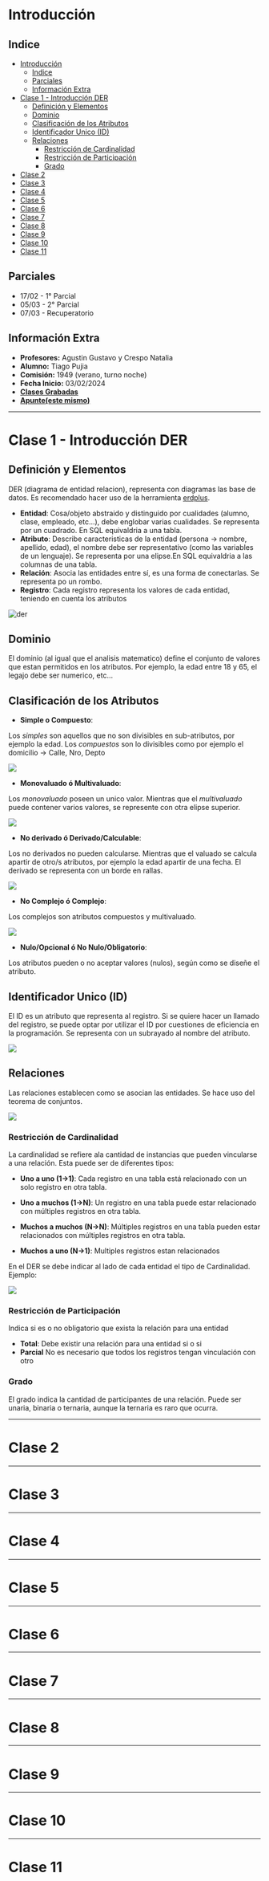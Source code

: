 # Introducción

## Indice

- [Introducción](#introducción)
  - [Indice](#indice)
  - [Parciales](#parciales)
  - [Información Extra](#información-extra)
- [Clase 1 - Introducción DER](#clase-1---introducción-der)
  - [Definición y Elementos](#definición-y-elementos)
  - [Dominio](#dominio)
  - [Clasificación de los Atributos](#clasificación-de-los-atributos)
  - [Identificador Unico (ID)](#identificador-unico-id)
  - [Relaciones](#relaciones)
    - [Restricción de Cardinalidad](#restricción-de-cardinalidad)
    - [Restricción de Participación](#restricción-de-participación)
    - [Grado](#grado)
- [Clase 2](#clase-2)
- [Clase 3](#clase-3)
- [Clase 4](#clase-4)
- [Clase 5](#clase-5)
- [Clase 6](#clase-6)
- [Clase 7](#clase-7)
- [Clase 8](#clase-8)
- [Clase 9](#clase-9)
- [Clase 10](#clase-10)
- [Clase 11](#clase-11)

## Parciales

- 17/02 - 1° Parcial
- 05/03 - 2° Parcial
- 07/03 - Recuperatorio

## Información Extra

- **Profesores:** Agustin Gustavo y Crespo Natalia
- **Alumno:** Tiago Pujia
- **Comisión:** 1949 (verano, turno noche)
- **Fecha Inicio:** 03/02/2024
- **[Clases Grabadas](https://youtube.com/playlist?list=PLENvh_JZMnA7iPKJ3eZ-CZTfpCzVHT_yO&si=hLSYSkpMDpC3XZmM)**
- **[Apunte(este mismo)](https://github.com/Tiago-Pujia/Base-De-Datos)**

---

# Clase 1 - Introducción DER

## Definición y Elementos

DER (diagrama de entidad relacion), representa con diagramas las base de datos. Es recomendado hacer uso de la herramienta [erdplus](erdplus.com).

- **Entidad**: Cosa/objeto abstraido y distinguido por cualidades (alumno, clase, empleado, etc...), debe englobar varias cualidades. Se representa por un cuadrado. En SQL equivaldria a una tabla.
- **Atributo**: Describe caracteristicas de la entidad (persona -> nombre, apellido, edad), el nombre debe ser representativo (como las variables de un lenguaje). Se representa por una elipse.En SQL equivaldria a las columnas de una tabla.
- **Relación**: Asocia las entidades entre sí, es una forma de conectarlas. Se representa po un rombo.
- **Registro**: Cada registro representa los valores de cada entidad, teniendo en cuenta los atributos

![der](imgs/der.png)

## Dominio

El dominio (al igual que el analisis matematico) define el conjunto de valores que estan permitidos en los atributos. Por ejemplo, la edad entre 18 y 65, el legajo debe ser numerico, etc...

## Clasificación de los Atributos

- **Simple o Compuesto**: 

Los _simples_ son aquellos que no son divisibles en sub-atributos, por ejemplo la edad. Los _compuestos_ son lo divisibles como por ejemplo el domicilio -> Calle, Nro, Depto

![](imgs/atributos-clasificaciones/compuesto.png)

- **Monovaluado ó Multivaluado**:

Los _monovaluado_ poseen un unico valor. Mientras que el _multivaluado_ puede contener varios valores, se represente con otra elipse superior.

![](imgs/atributos-clasificaciones/multivaluado.png)

- **No derivado ó Derivado/Calculable**:

Los no derivados no pueden calcularse. Mientras que el valuado se calcula apartir de otro/s atributos, por ejemplo la edad apartir de una fecha. El derivado se representa con un borde en rallas.

![](imgs/atributos-clasificaciones/derivado.png)

- **No Complejo ó Complejo**:

Los complejos son atributos compuestos y multivaluado.

![](imgs/atributos-clasificaciones/complejo.png)

- **Nulo/Opcional ó No Nulo/Obligatorio**:

Los atributos pueden o no aceptar valores (nulos), según como se diseñe el atributo. 

<!-- - **Clave ó No Clave**: -->

## Identificador Unico (ID)

El ID es un atributo que representa al registro. Si se quiere hacer un llamado del registro, se puede optar por utilizar el ID por cuestiones de eficiencia en la programación. Se representa con un subrayado al nombre del atributo.

![](imgs/atributos-clasificaciones/id.png)

## Relaciones

Las relaciones establecen como se asocian las entidades. Se hace uso del teorema de conjuntos. 

![](imgs/relacion.png)

### Restricción de Cardinalidad

La cardinalidad se refiere ala cantidad de instancias que pueden vincularse a una relación. Esta puede ser de diferentes tipos:

- **Uno a uno (1->1)**: Cada registro en una tabla está relacionado con un solo registro en otra tabla.

- **Uno a muchos (1->N)**: Un registro en una tabla puede estar relacionado con múltiples registros en otra tabla.

- **Muchos a muchos (N->N)**: Múltiples registros en una tabla pueden estar relacionados con múltiples registros en otra tabla.

- **Muchos a uno (N->1)**: Multiples registros estan relacionados 

En el DER se debe indicar al lado de cada entidad el tipo de Cardinalidad. Ejemplo:

![](imgs/Cardinalidad.png)

### Restricción de Participación

Indica si es o no obligatorio que exista la relación para una entidad

- **Total**: Debe existir una relación para una entidad si o si
- **Parcial** No es necesario que todos los registros tengan vinculación con otro

### Grado

El grado indica la cantidad de participantes de una relación. Puede ser unaria, binaria o ternaria, aunque la ternaria es raro que ocurra.

---

# Clase 2

---

# Clase 3

---

# Clase 4

---

# Clase 5

---

# Clase 6

---

# Clase 7

---

# Clase 8

---

# Clase 9

---

# Clase 10

---

# Clase 11